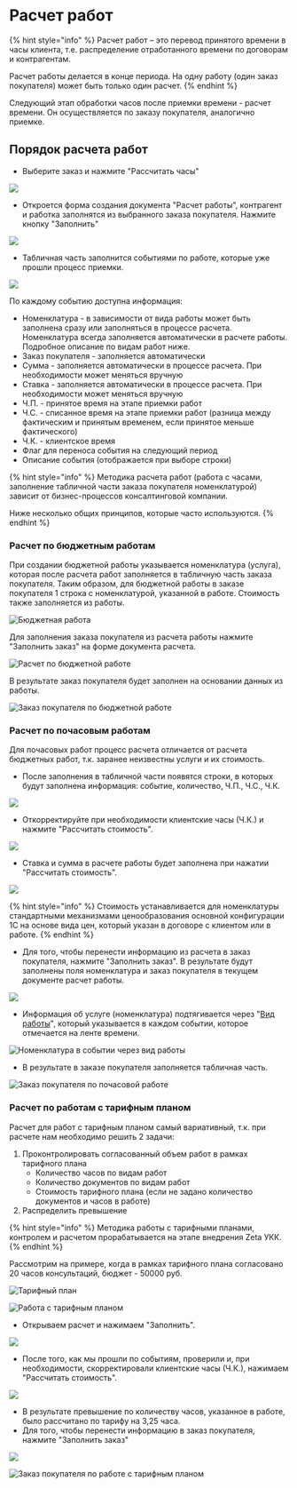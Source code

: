 # Расчет работ

{% hint style="info" %}
Расчет работ – это перевод принятого времени в часы клиента, т.е. распределение отработанного времени по договорам и контрагентам.

Расчет работы делается в конце периода. На одну работу \(один заказ покупателя\) может быть только один расчет.
{% endhint %}

Следующий этап обработки часов после приемки времени - расчет времени. Он осуществляется по заказу покупателя, аналогично приемке.

## Порядок расчета работ

* Выберите заказ и нажмите "Рассчитать часы"

![](../.gitbook/assets/image%20%2857%29.png)

* Откроется форма создания документа "Расчет работы", контрагент и работка заполнятся из выбранного заказа покупателя. Нажмите кнопку "Заполнить"

![](../.gitbook/assets/image%20%283%29.png)

* Табличная часть заполнится событиями по работе, которые уже прошли процесс приемки.

![](../.gitbook/assets/image%20%2815%29.png)

По каждому событию доступна информация:

* Номенклатура - в зависимости от вида работы может быть заполнена сразу или заполняться в процессе расчета. Номенклатура всегда заполняется автоматически в расчете работы. Подробное описание по видам работ ниже.
* Заказ покупателя - заполняется автоматически
* Сумма - заполняется автоматически в процессе расчета. При необходимости может меняться вручную
* Ставка - заполняется автоматически в процессе расчета. При необходимости может меняться вручную
* Ч.П. - принятое время на этапе приемки работ
* Ч.С. - списанное время на этапе приемки работ \(разница между фактическим и принятым временем, если принятое меньше фактического\)
* Ч.К. - клиентское время
* Флаг для переноса события на следующий период
* Описание события \(отображается при выборе строки\)

{% hint style="info" %}
Методика расчета работ \(работа с часами, заполнение табличной части заказа покупателя номенклатурой\) зависит от бизнес-процессов консалтинговой компании.

Ниже несколько общих принципов, которые часто используются.
{% endhint %}

### Расчет по бюджетным работам

При создании бюджетной работы указывается номенклатура \(услуга\), которая после расчета работ заполняется в табличную часть заказа покупателя. Таким образом, для бюджетной работы в заказе покупателя 1 строка с номенклатурой, указанной в работе. Стоимость также заполняется из работы.

![&#x411;&#x44E;&#x434;&#x436;&#x435;&#x442;&#x43D;&#x430;&#x44F; &#x440;&#x430;&#x431;&#x43E;&#x442;&#x430;](../.gitbook/assets/image%20%2820%29.png)

Для заполнения заказа покупателя из расчета работы нажмите "Заполнить заказ" на форме документа расчета.

![&#x420;&#x430;&#x441;&#x447;&#x435;&#x442; &#x43F;&#x43E; &#x431;&#x44E;&#x434;&#x436;&#x435;&#x442;&#x43D;&#x43E;&#x439; &#x440;&#x430;&#x431;&#x43E;&#x442;&#x435;](../.gitbook/assets/image%20%2868%29.png)

В результате заказ покупателя будет заполнен на основании данных из работы.

![&#x417;&#x430;&#x43A;&#x430;&#x437; &#x43F;&#x43E;&#x43A;&#x443;&#x43F;&#x430;&#x442;&#x435;&#x43B;&#x44F; &#x43F;&#x43E; &#x431;&#x44E;&#x434;&#x436;&#x435;&#x442;&#x43D;&#x43E;&#x439; &#x440;&#x430;&#x431;&#x43E;&#x442;&#x435;](../.gitbook/assets/image%20%2852%29.png)

### Расчет по почасовым работам

Для почасовых работ процесс расчета отличается от расчета бюджетных работ, т.к. заранее неизвестны услуги и их стоимость.

* После заполнения в табличной части появятся строки, в которых будут заполнена информация: событие, количество, Ч.П., Ч.С., Ч.К.

![](../.gitbook/assets/image%20%2834%29.png)

* Откорректируйте при необходимости клиентские часы \(Ч.К.\) и нажмите "Рассчитать стоимость". 

![](../.gitbook/assets/image%20%2866%29.png)

* Ставка и сумма в расчете работы будет заполнена при нажатии "Рассчитать стоимость".

![](../.gitbook/assets/image%20%2874%29.png)

{% hint style="info" %}
Стоимость устанавливается для номенклатуры стандартными механизмами ценообразования основной конфигурации 1С на основе вида цен, который указан в договоре с клиентом или в работе.
{% endhint %}

* Для того, чтобы перенести информацию из расчета в заказ покупателя, нажмите "Заполнить заказ". В результате будут заполнены поля номенклатура и заказ покупателя в текущем документе расчет работы.

![](../.gitbook/assets/image%20%2847%29.png)

* Информация об услуге \(номенклатура\) подтягивается через "[Вид работы](../raboty/vidy-rabot.md)", который указывается в каждом событии, которое отмечается на ленте времени.

![&#x41D;&#x43E;&#x43C;&#x435;&#x43D;&#x43A;&#x43B;&#x430;&#x442;&#x443;&#x440;&#x430; &#x432; &#x441;&#x43E;&#x431;&#x44B;&#x442;&#x438;&#x438; &#x447;&#x435;&#x440;&#x435;&#x437; &#x432;&#x438;&#x434; &#x440;&#x430;&#x431;&#x43E;&#x442;&#x44B;](../.gitbook/assets/image%20%2885%29.png)

* В результате в заказе покупателя заполняется табличная часть.

![&#x417;&#x430;&#x43A;&#x430;&#x437; &#x43F;&#x43E;&#x43A;&#x443;&#x43F;&#x430;&#x442;&#x435;&#x43B;&#x44F; &#x43F;&#x43E; &#x43F;&#x43E;&#x447;&#x430;&#x441;&#x43E;&#x432;&#x43E;&#x439; &#x440;&#x430;&#x431;&#x43E;&#x442;&#x435;](../.gitbook/assets/image%20%2888%29.png)

### Расчет по работам с тарифным планом

Расчет для работ с тарифным планом самый вариативный, т.к. при расчете нам необходимо решить 2 задачи:

1. Проконтролировать согласованный объем работ в рамках тарифного плана
   * Количество часов по видам работ
   * Количество документов по видам работ
   * Стоимость тарифного плана \(если не задано количество документов и часов в работе\)
2. Распределить превышение

{% hint style="info" %}
Методика работы с тарифными планами, контролем и расчетом прорабатывается на этапе внедрения Zeta УКК.
{% endhint %}

Рассмотрим на примере, когда в рамках тарифного плана согласовано 20 часов консультаций, бюджет - 50000 руб.

![&#x422;&#x430;&#x440;&#x438;&#x444;&#x43D;&#x44B;&#x439; &#x43F;&#x43B;&#x430;&#x43D;](../.gitbook/assets/image%20%285%29.png)

![&#x420;&#x430;&#x431;&#x43E;&#x442;&#x430; &#x441; &#x442;&#x430;&#x440;&#x438;&#x444;&#x43D;&#x44B;&#x43C; &#x43F;&#x43B;&#x430;&#x43D;&#x43E;&#x43C;](../.gitbook/assets/image%20%2827%29.png)

* Открываем расчет и нажимаем "Заполнить".

![](../.gitbook/assets/image%20%286%29.png)

* После того, как мы прошли по событиям, проверили и, при необходимости, скорректировали клиентские часы \(Ч.К.\), нажимаем "Рассчитать стоимость".

![](../.gitbook/assets/image%20%2823%29.png)

* В результате превышение по количеству часов, указанное в работе, было рассчитано по тарифу на 3,25 часа.
* Для того, чтобы перенести информацию в заказ покупателя, нажмите "Заполнить заказ"

![](../.gitbook/assets/image%20%2822%29.png)

![&#x417;&#x430;&#x43A;&#x430;&#x437; &#x43F;&#x43E;&#x43A;&#x443;&#x43F;&#x430;&#x442;&#x435;&#x43B;&#x44F; &#x43F;&#x43E; &#x440;&#x430;&#x431;&#x43E;&#x442;&#x435; &#x441; &#x442;&#x430;&#x440;&#x438;&#x444;&#x43D;&#x44B;&#x43C; &#x43F;&#x43B;&#x430;&#x43D;&#x43E;&#x43C;](../.gitbook/assets/image%20%2882%29.png)



